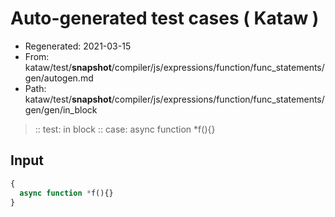 # Auto-generated test cases ( Kataw )
- Regenerated: 2021-03-15
- From: kataw/test/__snapshot__/compiler/js/expressions/function/func_statements/gen/autogen.md
- Path: kataw/test/__snapshot__/compiler/js/expressions/function/func_statements/gen/gen/in_block
> :: test: in block
> :: case: async function *f(){}
## Input

`````js
{
  async function *f(){}
}
`````
